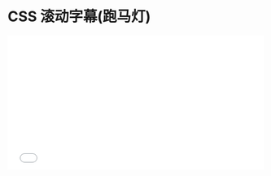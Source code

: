# CSS 滚动字幕(跑马灯)

<iframe height='265' scrolling='no' title='纯CSS滚动字幕(跑马灯)' src='//codepen.io/yhb-flydream/embed/xQwpJe/?height=265&theme-id=0&default-tab=css,result' frameborder='no' allowtransparency='true' allowfullscreen='true' style='width: 100%;'>See the Pen <a href='https://codepen.io/yhb-flydream/pen/xQwpJe/'>纯CSS滚动字幕(跑马灯)</a> by Elan Bin (<a href='https://codepen.io/yhb-flydream'>@yhb-flydream</a>) on <a href='https://codepen.io'>CodePen</a>.
</iframe>
